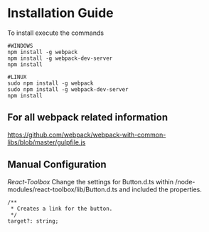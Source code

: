 # Installation Guide
To install execute the commands

```
#WINDOWS
npm install -g webpack
npm install -g webpack-dev-server
npm install
```
```
#LINUX
sudo npm install -g webpack
sudo npm install -g webpack-dev-server
npm install
```

## For all webpack related information
https://github.com/webpack/webpack-with-common-libs/blob/master/gulpfile.js

## Manual Configuration
*React-Toolbox*
Change the settings for Button.d.ts within /node-modules/react-toolbox/lib/Button.d.ts and included the properties.
```
/**
 * Creates a link for the button.
 */
target?: string;
```
